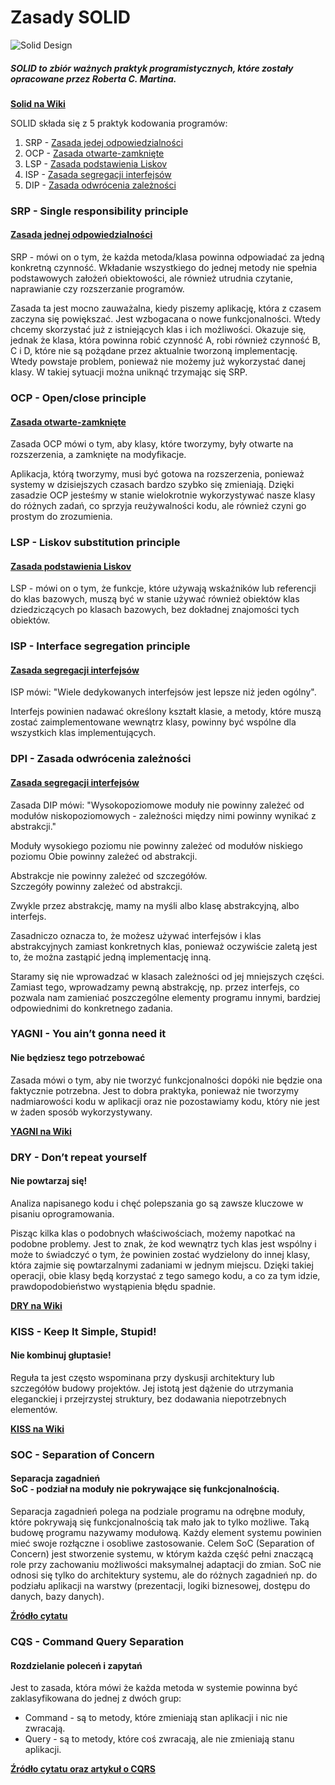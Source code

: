 # Zasady SOLID

![Solid Design ](https://img.shields.io/badge/Solid_Design-Principles--in--Java-green.svg?longCache=true&style=for-the-badge)

##### SOLID to zbiór ważnych praktyk programistycznych, które zostały opracowane przez Roberta C. Martina.

**[Solid na Wiki](https://pl.wikipedia.org/wiki/SOLID_(programowanie_obiektowe))**

SOLID składa się z 5 praktyk kodowania programów:

1. SRP - [Zasada jedej odpowiedzialności](#zasada-jednej-odpowiedzialności)
2. OCP - [Zasada otwarte-zamknięte](#zasada-otwarte-zamknięte)
3. LSP - [Zasada podstawienia Liskov](#zasada-podstawienia-Liskov)
4. ISP - [Zasada segregacji interfejsów](#zasada-segregacji-interfejsów)
5. DIP - [Zasada odwrócenia zależności](#zasada-odwrócenia-zależności)

### SRP - Single responsibility principle
#### [Zasada jednej odpowiedzialności](https://github.com/jszlenk/Solid-Design-Principles-in-Java/tree/master/src/SPR)

SRP - mówi on o tym, że każda metoda/klasa powinna odpowiadać za jedną konkretną czynność. Wkładanie wszystkiego do jednej metody nie spełnia podstawowych założeń obiektowości, ale również utrudnia czytanie, naprawianie czy rozszerzanie programów.

Zasada ta jest mocno zauważalna, kiedy piszemy aplikację, która z czasem zaczyna się powiększać. Jest wzbogacana o nowe funkcjonalności. Wtedy chcemy skorzystać już z istniejących klas i ich możliwości. Okazuje się, jednak że klasa, która powinna robić czynność A, robi również czynność B, C i D, które nie są pożądane przez aktualnie tworzoną implementację. Wtedy powstaje problem, ponieważ nie możemy już wykorzystać danej klasy. W takiej sytuacji można uniknąć trzymając się SRP.

### OCP - Open/close principle
#### [Zasada otwarte-zamknięte](https://github.com/jszlenk/Solid-Design-Principles-in-Java/tree/master/src/OCP)

Zasada OCP mówi o tym, aby klasy, które tworzymy, były otwarte na rozszerzenia, a zamknięte na modyfikacje.

Aplikacja, którą tworzymy, musi być gotowa na rozszerzenia, ponieważ systemy w dzisiejszych czasach bardzo szybko się zmieniają. Dzięki zasadzie OCP jesteśmy w stanie wielokrotnie wykorzystywać nasze klasy do różnych zadań, co sprzyja reużywalności kodu, ale również czyni go prostym do zrozumienia.

### LSP - Liskov substitution principle
#### [Zasada podstawienia Liskov](https://github.com/jszlenk/Solid-Design-Principles-in-Java/tree/master/src/LSP)

LSP - mówi on o tym, że funkcje, które używają wskaźników lub referencji do klas bazowych, muszą być w stanie używać również obiektów klas dziedziczących po klasach bazowych, bez dokładnej znajomości tych obiektów.

### ISP - Interface segregation principle
#### [Zasada segregacji interfejsów](https://github.com/jszlenk/Solid-Design-Principles-in-Java/tree/master/src/ISP)

ISP mówi: "Wiele dedykowanych interfejsów jest lepsze niż jeden ogólny".

Interfejs powinien nadawać określony kształt klasie, a metody, które muszą zostać zaimplementowane wewnątrz klasy, powinny być wspólne dla wszystkich klas implementujących.

### DPI - Zasada odwrócenia zależności
#### [Zasada segregacji interfejsów](https://github.com/jszlenk/Solid-Design-Principles-in-Java/tree/master/src/DIP)


Zasada DIP mówi: "Wysokopoziomowe moduły nie powinny zależeć od modułów niskopoziomowych - zależności między nimi powinny wynikać z abstrakcji."

Moduły wysokiego poziomu nie powinny zależeć od modułów niskiego poziomu
Obie powinny zależeć od abstrakcji.

Abstrakcje nie powinny zależeć od szczegółów. <br>
Szczegóły powinny zależeć od abstrakcji.

Zwykle przez abstrakcję, mamy na myśli albo klasę abstrakcyjną, albo interfejs.


Zasadniczo oznacza to, że możesz używać interfejsów i klas abstrakcyjnych zamiast konkretnych klas, ponieważ oczywiście zaletą jest to, że można zastąpić jedną implementację inną.

Staramy się nie wprowadzać w klasach zależności od jej mniejszych części. Zamiast tego, wprowadzamy pewną abstrakcję, np. przez interfejs, co pozwala nam zamieniać poszczególne elementy programu innymi, bardziej odpowiednimi do konkretnego zadania.





### YAGNI - You ain’t gonna need it
#### Nie będziesz tego potrzebować

Zasada mówi o tym, aby nie tworzyć funkcjonalności dopóki nie będzie ona faktycznie potrzebna. Jest to dobra praktyka, ponieważ nie tworzymy nadmiarowości kodu w aplikacji oraz nie pozostawiamy kodu, który nie jest w żaden sposób wykorzystywany.

**[YAGNI na Wiki](https://en.wikipedia.org/wiki/You_aren%27t_gonna_need_it)**

### DRY - Don’t repeat yourself
#### Nie powtarzaj się! 

Analiza napisanego kodu i chęć polepszania go są zawsze kluczowe w pisaniu oprogramowania.

Pisząc kilka klas o podobnych właściwościach, możemy napotkać na podobne problemy. Jest to znak, że kod wewnątrz tych klas jest wspólny i może to świadczyć o tym, że powinien zostać wydzielony do innej klasy, która zajmie się powtarzalnymi zadaniami w jednym miejscu. Dzięki takiej operacji, obie klasy będą korzystać z tego samego kodu, a co za tym idzie, prawdopodobieństwo wystąpienia błędu spadnie.

**[DRY na Wiki](https://pl.wikipedia.org/wiki/DRY)**

### KISS - Keep It Simple, Stupid!
#### Nie kombinuj głuptasie!

Reguła ta jest często wspominana przy dyskusji architektury lub szczegółów budowy projektów. Jej istotą jest dążenie do utrzymania eleganckiej i przejrzystej struktury, bez dodawania niepotrzebnych elementów.

**[KISS na Wiki](https://pl.wikipedia.org/wiki/KISS_(regu%C5%82a))**

### SOC - Separation of Concern
#### Separacja zagadnień<br>SoC - podział na moduły nie pokrywające się funkcjonalnością.

Separacja zagadnień polega na podziale programu na odrębne moduły, które pokrywają się funkcjonalnością tak mało jak to tylko możliwe. Taką budowę programu nazywamy modułową. Każdy element systemu powinien mieć swoje rozłączne i osobliwe zastosowanie. Celem SoC (Separation of Concern) jest stworzenie systemu, w którym każda część pełni znaczącą role przy zachowaniu możliwości maksymalnej adaptacji do zmian. SoC nie odnosi się tylko do architektury systemu, ale do różnych zagadnień np. do podziału aplikacji na warstwy (prezentacji, logiki biznesowej, dostępu do danych, bazy danych).

**[Źródło cytatu](http://kurs.aspnetmvc.pl/Wzorce/Separation_of_concern)**

### CQS - Command Query Separation
#### Rozdzielanie poleceń i zapytań

Jest to zasada, która mówi że każda metoda w systemie powinna być zaklasyfikowana do jednej z dwóch grup:

- Command - są to metody, które zmieniają stan aplikacji i nic nie zwracają.
- Query - są to metody, które coś zwracają, ale nie zmieniają stanu aplikacji.

**[Źródło cytatu oraz artykuł o CQRS](https://bulldogjob.pl/articles/122-cqrs-i-event-sourcing-czyli-latwa-droga-do-skalowalnosci-naszych-systemow_)**
